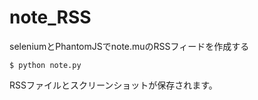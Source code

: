 # note_RSS
seleniumとPhantomJSでnote.muのRSSフィードを作成する

```
$ python note.py
```

RSSファイルとスクリーンショットが保存されます。